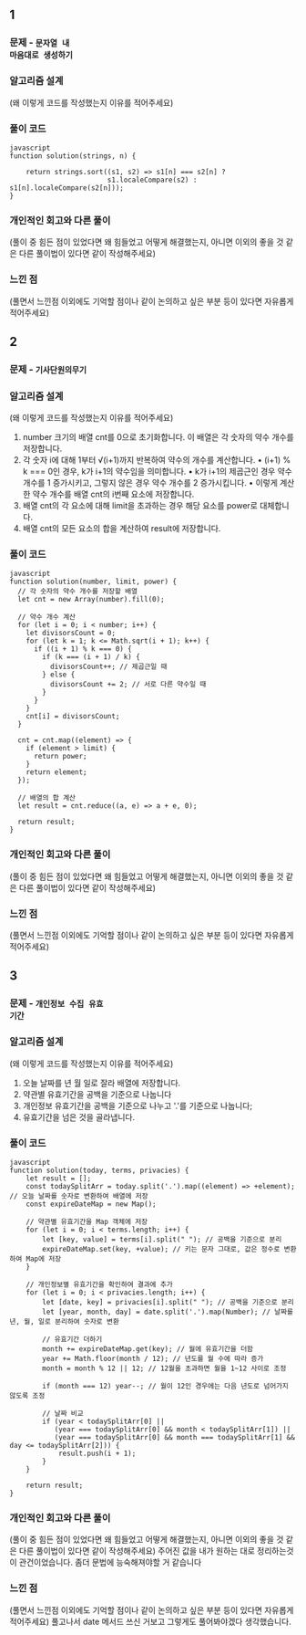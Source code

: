 ## 1

### 문제 - <code>문자열 내 마음대로 생성하기</code>

### 알고리즘 설계

(왜 이렇게 코드를 작성했는지 이유를 적어주세요)

### 풀이 코드

```
javascript
function solution(strings, n) {

    return strings.sort((s1, s2) => s1[n] === s2[n] ?
                        s1.localeCompare(s2) : s1[n].localeCompare(s2[n]));
}
```

### 개인적인 회고와 다른 풀이

(풀이 중 힘든 점이 있었다면 왜 힘들었고 어떻게 해결했는지, 아니면 이외의 좋을 것 같은 다른 풀이법이 있다면 같이 작성해주세요)

### 느낀 점

(풀면서 느낀점 이외에도 기억할 점이나 같이 논의하고 싶은 부분 등이 있다면 자유롭게 적어주세요)

## 2

### 문제 - <code>기사단원의무기</code>

### 알고리즘 설계

(왜 이렇게 코드를 작성했는지 이유를 적어주세요)
1. number 크기의 배열 cnt를 0으로 초기화합니다. 이 배열은 각 숫자의 약수 개수를 저장합니다.
2. 각 숫자 i에 대해 1부터 √(i+1)까지 반복하여 약수의 개수를 계산합니다.
	•	(i+1) % k === 0인 경우, k가 i+1의 약수임을 의미합니다.
	•	k가 i+1의 제곱근인 경우 약수 개수를 1 증가시키고, 그렇지 않은 경우 약수 개수를 2 증가시킵니다.
	•	이렇게 계산한 약수 개수를 배열 cnt의 i번째 요소에 저장합니다.
3. 배열 cnt의 각 요소에 대해 limit을 초과하는 경우 해당 요소를 power로 대체합니다.
4. 배열 cnt의 모든 요소의 합을 계산하여 result에 저장합니다.
### 풀이 코드

```
javascript
function solution(number, limit, power) {
  // 각 숫자의 약수 개수를 저장할 배열
  let cnt = new Array(number).fill(0);

  // 약수 개수 계산
  for (let i = 0; i < number; i++) {
    let divisorsCount = 0;
    for (let k = 1; k <= Math.sqrt(i + 1); k++) {
      if ((i + 1) % k === 0) {
        if (k === (i + 1) / k) {
          divisorsCount++; // 제곱근일 때
        } else {
          divisorsCount += 2; // 서로 다른 약수일 때
        }
      }
    }
    cnt[i] = divisorsCount;
  }

  cnt = cnt.map((element) => {
    if (element > limit) {
      return power;
    }
    return element;
  });

  // 배열의 합 계산
  let result = cnt.reduce((a, e) => a + e, 0);

  return result;
}

```

### 개인적인 회고와 다른 풀이

(풀이 중 힘든 점이 있었다면 왜 힘들었고 어떻게 해결했는지, 아니면 이외의 좋을 것 같은 다른 풀이법이 있다면 같이 작성해주세요)

### 느낀 점

(풀면서 느낀점 이외에도 기억할 점이나 같이 논의하고 싶은 부분 등이 있다면 자유롭게 적어주세요)

## 3

### 문제 - <code>개인정보 수집 유효 기간</code>

### 알고리즘 설계

(왜 이렇게 코드를 작성했는지 이유를 적어주세요)

1. 오늘 날짜를 년 월 일로 잘라 배열에 저장합니다.
2. 약관별 유효기간을 공백을 기준으로 나눕니다
3. 개인정보 유효기간을 공백을 기준으로 나누고 '.'를 기준으로 나눕니다;
4. 유효기간을 넘은 것을 골라냅니다.

### 풀이 코드

```
javascript
function solution(today, terms, privacies) {
    let result = [];
    const todaySplitArr = today.split('.').map((element) => +element); // 오늘 날짜를 숫자로 변환하여 배열에 저장
    const expireDateMap = new Map();

    // 약관별 유효기간을 Map 객체에 저장
    for (let i = 0; i < terms.length; i++) {
        let [key, value] = terms[i].split(" "); // 공백을 기준으로 분리
        expireDateMap.set(key, +value); // 키는 문자 그대로, 값은 정수로 변환하여 Map에 저장
    }

    // 개인정보별 유효기간을 확인하여 결과에 추가
    for (let i = 0; i < privacies.length; i++) {
        let [date, key] = privacies[i].split(" "); // 공백을 기준으로 분리
        let [year, month, day] = date.split('.').map(Number); // 날짜를 년, 월, 일로 분리하여 숫자로 변환

        // 유효기간 더하기
        month += expireDateMap.get(key); // 월에 유효기간을 더함
        year += Math.floor(month / 12); // 년도를 월 수에 따라 증가
        month = month % 12 || 12; // 12월을 초과하면 월을 1~12 사이로 조정

        if (month === 12) year--; // 월이 12인 경우에는 다음 년도로 넘어가지 않도록 조정

        // 날짜 비교
        if (year < todaySplitArr[0] ||
           (year === todaySplitArr[0] && month < todaySplitArr[1]) ||
           (year === todaySplitArr[0] && month === todaySplitArr[1] && day <= todaySplitArr[2])) {
            result.push(i + 1);
        }
    }

    return result;
}

```

### 개인적인 회고와 다른 풀이

(풀이 중 힘든 점이 있었다면 왜 힘들었고 어떻게 해결했는지, 아니면 이외의 좋을 것 같은 다른 풀이법이 있다면 같이 작성해주세요)
주어진 값을 내가 원하는 대로 정리하는것이 관건이었습니다. 좀더 문법에 능숙해져야할 거 같습니다

### 느낀 점

(풀면서 느낀점 이외에도 기억할 점이나 같이 논의하고 싶은 부분 등이 있다면 자유롭게 적어주세요)
풀고나서 date 메서드 쓰신 거보고 그렇게도 풀어봐야겠다 생각했습니다.

